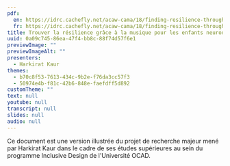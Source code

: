 ```yaml
---
pdf:
  en: https://idrc.cachefly.net/acaw-cama/18/finding-resilience-through-music-for-neurodivergent-children-text-en.pdf
  fr: https://idrc.cachefly.net/acaw-cama/18/finding-resilience-through-music-for-neurodivergent-children-text-fr.pdf
title: Trouver la résilience grâce à la musique pour les enfants neurodivergents
uuid: 0a09c745-86ea-47f4-bb8c-88f74d57f6e1
previewImage: ""
previewImageAlt: ""
presenters:
  - Harkirat Kaur
themes:
  - b70c8f53-7613-434c-9b2e-f76da3cc57f3
  - 50974e4b-f81c-42b6-848e-faefdff5d892
customTheme: ""
text: null
youtube: null
transcript: null
slides: null
audio: null
---
```

Ce document est une version illustrée du projet de recherche majeur mené par Harkirat Kaur dans le cadre de ses études supérieures au sein du programme Inclusive Design de l'Université OCAD.

